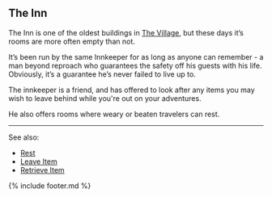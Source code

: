 ## The Inn
The Inn is one of the oldest buildings in [The Village](../village_square/index.md), but these days it’s rooms are more often empty than not.

It’s been run by the same Innkeeper for as long as anyone can remember - a man beyond reproach who guarantees the
  safety off his guests with his life. Obviously, it’s a guarantee he’s never failed to live up to.

The innkeeper is a friend, and has offered to look after any items you may wish to leave behind while you're out on
  your adventures.

He also offers rooms where weary or beaten travelers can rest.

---

See also:
 - [Rest](rest.md)
 - [Leave Item](leave_item.md)
 - [Retrieve Item](retrieve_item.md)

{% include footer.md %}